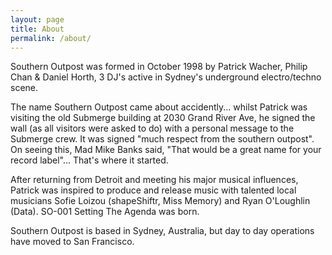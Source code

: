 ```yaml
---
layout: page
title: About
permalink: /about/
---
```


Southern Outpost was formed in October 1998 by Patrick Wacher, Philip Chan & Daniel Horth, 3 DJ's active in Sydney's underground electro/techno scene.

The name Southern Outpost came about accidently... whilst Patrick was visiting the old Submerge building at 2030 Grand River Ave, he signed the wall (as all visitors were asked to do) with a personal message to the Submerge crew. It was signed "much respect from the southern outpost". On seeing this, Mad Mike Banks said, "That would be a great name for your record label"... That's where it started. 

After returning from Detroit and meeting his major musical influences, Patrick was inspired to produce and release music with talented local musicians Sofie Loizou (shapeShiftr, Miss Memory) and Ryan O'Loughlin (Data). SO-001 Setting The Agenda was born. 

Southern Outpost is based in Sydney, Australia, but day to day operations have moved to San Francisco.
